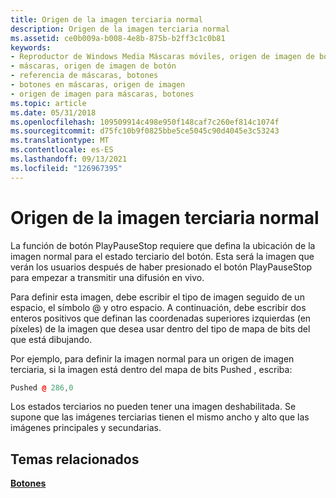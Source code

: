 ```yaml
---
title: Origen de la imagen terciaria normal
description: Origen de la imagen terciaria normal
ms.assetid: ce0b009a-b008-4e8b-875b-b2ff3c1c0b81
keywords:
- Reproductor de Windows Media Máscaras móviles, origen de imagen de botón
- máscaras, origen de imagen de botón
- referencia de máscaras, botones
- botones en máscaras, origen de imagen
- origen de imagen para máscaras, botones
ms.topic: article
ms.date: 05/31/2018
ms.openlocfilehash: 109509914c498e950f148caf7c260ef814c1074f
ms.sourcegitcommit: d75fc10b9f0825bbe5ce5045c90d4045e3c53243
ms.translationtype: MT
ms.contentlocale: es-ES
ms.lasthandoff: 09/13/2021
ms.locfileid: "126967395"
---
```

# <a name="normal-tertiary-image-source"></a>Origen de la imagen terciaria normal

La función de botón PlayPauseStop requiere que defina la ubicación de la imagen normal para el estado terciario del botón. Esta será la imagen que verán los usuarios después de haber presionado el botón PlayPauseStop para empezar a transmitir una difusión en vivo.

Para definir esta imagen, debe escribir el tipo de imagen seguido de un espacio, el símbolo @ y otro espacio. A continuación, debe escribir dos enteros positivos que definan las coordenadas superiores izquierdas (en píxeles) de la imagen que desea usar dentro del tipo de mapa de bits del que está dibujando.

Por ejemplo, para definir la imagen normal para un origen de imagen terciaria, si la imagen está dentro del mapa de bits Pushed , escriba:


```C++
Pushed @ 286,0

```



Los estados terciarios no pueden tener una imagen deshabilitada. Se supone que las imágenes terciarias tienen el mismo ancho y alto que las imágenes principales y secundarias.

## <a name="related-topics"></a>Temas relacionados

<dl> <dt>

[**Botones**](buttons.md)
</dt> </dl>

 

 




